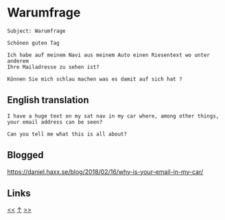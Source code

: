 # Warumfrage

    Subject: Warumfrage

    Schönen guten Tag

    Ich habe auf meinem Navi aus meinem Auto einen Riesentext wo unter anderem
    Ihre Mailadresse zu sehen ist?

    Können Sie mich schlau machen was es damit auf sich hat ?
    
## English translation

    I have a huge text on my sat nav in my car where, among other things,
    your email address can be seen?

    Can you tell me what this is all about?

## Blogged

<https://daniel.haxx.se/blog/2018/02/16/why-is-your-email-in-my-car/>
## Links

[<<](../2017/2017-09-20.md) [↑](../) [>>](2018-04-29.md)
